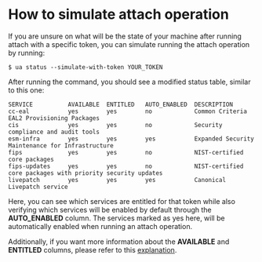 # How to simulate attach operation

If you are unsure on what will be the state of your machine after running attach
with a specific token, you can simulate running the attach operation by running:

```console
$ ua status --simulate-with-token YOUR_TOKEN
```

After running the command, you should see a modified status table, similar to this
one:

```
SERVICE          AVAILABLE  ENTITLED   AUTO_ENABLED  DESCRIPTION
cc-eal           yes        yes        no            Common Criteria EAL2 Provisioning Packages
cis              yes        yes        no            Security compliance and audit tools
esm-infra        yes        yes        yes           Expanded Security Maintenance for Infrastructure
fips             yes        yes        no            NIST-certified core packages
fips-updates     yes        yes        no            NIST-certified core packages with priority security updates
livepatch        yes        yes        yes           Canonical Livepatch service
```

Here, you can see which services are entitled for that token while also verifying
which services will be enabled by default through the **AUTO_ENABLED** column.
The services marked as yes here, will be automatically enabled when running an
attach operation.

Additionally, if you want more information about the **AVAILABLE** and **ENTITLED** columns,
please refer to this [explanation](../explanations/status_columns.md).
